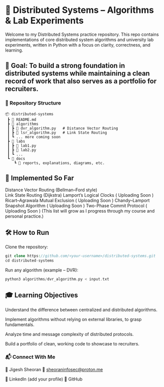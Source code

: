# 📡 Distributed Systems – Algorithms & Lab Experiments

Welcome to my Distributed Systems practice repository.
This repo contains implementations of core distributed system algorithms and university lab experiments, written in Python with a focus on clarity, correctness, and learning.

## 🎯 Goal: To build a strong foundation in distributed systems while maintaining a clean record of work that also serves as a portfolio for recruiters.

### 📂 Repository Structure
```
📦 distributed-systems
 ┣ 📜 README.md
 ┣ 📂 algorithms
 ┃ ┣ 📜 dvr_algorithm.py   # Distance Vector Routing
 ┃ ┣ 📜 lsr_algorithm.py   # Link State Routing
 ┃ ┗ ... more coming soon
 ┣ 📂 labs
 ┃ ┣ 📜 lab1.py
 ┃ ┣ 📜 lab2.py
 ┃ ┗ ...
 ┗ 📂 docs
    ┗ 📜 reports, explanations, diagrams, etc.
```

## 🚀 Implemented So Far

 Distance Vector Routing (Bellman–Ford style)    <br>
 Link State Routing (Dijkstra)
 Lamport’s Logical Clocks                ( Uploading Soon )
 Ricart–Agrawala Mutual Exclusion        ( Uploading Soon )
 Chandy–Lamport Snapshot Algorithm       ( Uploading Soon )
 Two-Phase Commit Protocol               ( Uploading Soon )
(This list will grow as I progress through my course and personal practice.)

## 🛠 How to Run

Clone the repository:
```php
git clone https://github.com/<your-username>/distributed-systems.git
cd distributed-systems
```

Run any algorithm (example – DVR):
```php
python3 algorithms/dvr_algorithm.py < input.txt
```

## 🎓 Learning Objectives

Understand the difference between centralized and distributed algorithms.

Implement algorithms without relying on external libraries, to grasp fundamentals.

Analyze time and message complexity of distributed protocols.

Build a portfolio of clean, working code to showcase to recruiters.



### 📬 Connect With Me

👤 Jigesh Sheoran
📧 sheoraninfosec@proton.me

💼 LinkedIn
 (add your profile)
🐙 GitHub

